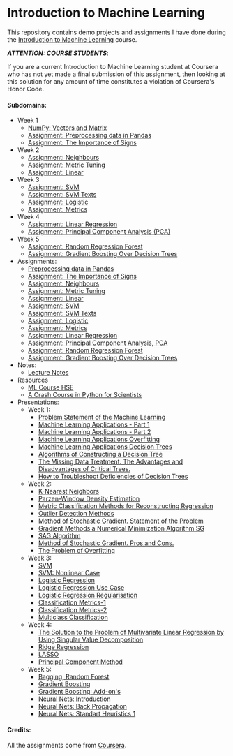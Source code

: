 # Introduction to Machine Learning

This repository contains demo projects and assignments I have done during the [Introduction to Machine Learning][machine-learning] course.

***ATTENTION: COURSE STUDENTS***:

If you are a current Introduction to Machine Learning student at Coursera who has not yet made a final submission of this assignment, then looking at this solution for any amount of time constitutes a violation of Coursera's Honor Code.

#### Subdomains:
- Week 1
	- [NumPy: Vectors and Matrix](./numpy-vectors-matrix/solution.ipynb)
	- [Assignment: Preprocessing data in Pandas](./assignment-pandas-data-preprocessing/solution.ipynb)
	- [Assignment: The Importance of Signs](./assignment-importance/solution.ipynb)
- Week 2
	- [Assignment: Neighbours](./assignment-neighbours/solution.ipynb)
	- [Assignment: Metric Tuning](./assignment-metric-tuning/solution.ipynb)
	- [Assignment: Linear](./assignment-linear/solution.ipynb)
- Week 3
	- [Assignment: SVM](./assignment-svm/solution.ipynb)
	- [Assignment: SVM Texts](./assignment-svm-texts/solution.ipynb)
	- [Assignment: Logistic](./assignment-logistic/solution.ipynb)
	- [Assignment: Metrics](./assignment-metrics/solution.ipynb)
- Week 4
	- [Assignment: Linear Regression](./assignment-linreg/solution.ipynb)
	- [Assignment: Principal Component Analysis (PCA)](./assignment-pca/solution.ipynb)
- Week 5
	- [Assignment: Random Regression Forest](./assignment-forest/solution.ipynb)
	- [Assignment: Gradient Boosting Over Decision Trees](./assignment-gbm/solution.ipynb)
- Assignments:
	- [Preprocessing data in Pandas](./assignment-pandas-data-preprocessing)
	- [Assignment: The Importance of Signs](./assignment-importance)
	- [Assignment: Neighbours](./assignment-neighbours)
	- [Assignment: Metric Tuning](./assignment-metric-tuning)
	- [Assignment: Linear](./assignment-linear)
	- [Assignment: SVM](./assignment-svm/solution.ipynb)
	- [Assignment: SVM Texts](./assignment-svm-texts/solution.ipynb)
	- [Assignment: Logistic](./assignment-logistic/solution.ipynb)
	- [Assignment: Metrics](./assignment-metrics/solution.ipynb)
	- [Assignment: Linear Regression](./assignment-linreg/solution.ipynb)
	- [Assignment: Principal Component Analysis, PCA](./assignment-pca/solution.ipynb)
	- [Assignment: Random Regression Forest](./assignment-forest/solution.ipynb)
	- [Assignment: Gradient Boosting Over Decision Trees](./assignment-gbm/solution.ipynb)
- Notes:
	- [Lecture Notes](./NOTES.md)
- Resources
	- [ML Course HSE](https://github.com/esokolov/ml-course-hse)
	- [A Crash Course in Python for Scientists](http://nbviewer.jupyter.org/gist/rpmuller/5920182)
- Presentations:
	- Week 1:
		- [Problem Statement of the Machine Learning](./presentations/1.1-problem-statement-machine-learning.pdf)
		- [Machine Learning Applications - Part 1](./presentations/1.3-machine-learning-applications-1.pdf)
		- [Machine Learning Applications - Part 2](./presentations/1.3-machine-learning-applications-2.pdf)
		- [Machine Learning Applications Overfitting](./presentations/1.4-machine-learning-overfitting.pdf)
		- [Machine Learning Applications Decision Trees](./presentations/1.5-decision-trees.pdf)
		- [Algorithms of Constructing a Decision Tree](./presentations/1.6-algorithms-constructing-decision-tree.pdf)
		- [The Missing Data Treatment. The Advantages and Disadvantages of Critical Trees.](./presentations/1.7-missing-data-treatment.pdf)
		- [How to Troubleshoot Deficiencies of Decision Trees](./presentations/1.8-how-troubleshoot-deficiencies-decision-trees.pdf)
	- Week 2:
		- [K-Nearest Neighbors](./presentations/2.1-k-nearest-neighbors.pdf)
		- [Parzen-Window Density Estimation](./presentations/2.2-parzen-window-density-estimation.pdf)
		- [Metric Classification Methods for Reconstructing Regression](./presentations/2.3-metric-classification-methods-reconstructing-regression.pdf)
		- [Outlier Detection Methods](./presentations/2.4-outlier-detection-methods.pdf)
		- [Method of Stochastic Gradient. Statement of the Problem](./presentations/2.5-method-stochastic-gradient-statement-problem.pdf)
		- [Gradient Methods a Numerical Minimization Algorithm SG](./presentations/2.6-gradient-methods-minimization-SG.pdf)
		- [SAG Algorithm](./presentations/2.7-SAG-algorithm.pdf)
		- [Method of Stochastic Gradient. Pros and Cons.](./presentations/2.8-stochastic-gradient-pros-cons.pdf)
		- [The Problem of Overfitting](./presentations/2.9-problem-overfitting.pdf)
	- Week 3:
		- [SVM](./presentations/3.1-svm.pdf)
		- [SVM: Nonlinear Case](./presentations/3.2-svm-nonlinear-case.pdf)
		- [Logistic Regression](./presentations/3.3-logistic-regression.pdf)
		- [Logistic Regression Use Case](./presentations/3.4-logistic-regression-use.pdf)
		- [Logistic Regression Regularisation](./presentations/3.5-logistic-regression-regularization.pdf)
		- [Classification Metrics-1](./presentations/3.6-classification-metrics.pdf)
		- [Classification Metrics-2](./presentations/3.7-classification-metrics.pdf)
		- [Multiclass Classification](./presentations/3.8-multiclass-classification.pdf)
	- Week 4:
		- [The Solution to the Problem of Multivariate Linear Regression by Using Singular Value Decomposition](./presentations/4.1-multivariate-linear-regression-by-using-singular-value-decomposition.pdf)
		- [Ridge Regression](./presentations/4.2-griebnievaia-rieghriessiia.pdf)
		- [LASSO](./presentations/4.3-mietod-lasso.pdf)
		- [Principal Component Method](./presentations/mietod-ghlavnykh-komponient.pdf)
	- Week 5:
		- [Bagging, Random Forest](./presentations/5.1-beghghingh-i-sluchainyi-lies.pdf)
		- [Gradient Boosting](./presentations/5.2-gradiientnyi-bustingh.pdf)
		- [Gradient Boosting: Add-on's](./presentations/5.3-gradiientnyi-bustingh-modifikatsii-i-evristiki.pdf)
		- [Neural Nets: Introduction](./presentations/5.4-nieironnyie-sieti-vviedieniie.pdf)
		- [Neural Nets: Back Propagation](./presentations/5.5-back-propagation.pdf)
		- [Neural Nets: Standart Heuristics 1](./presentations/5.6-nieironnyie-sieti-standartnyie-evristiki-1.pdf)

#### Credits:

All the assignments come from [Coursera][machine-learning].

[machine-learning]: https://www.coursera.org/learn/vvedenie-mashinnoe-obuchenie
